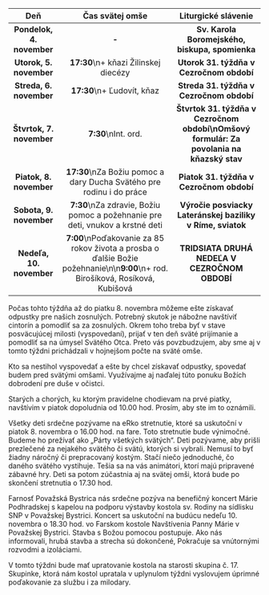 <!-- title: "Informácie o omšiach - 03. - 10. november" -->
<!-- date: "2024-11-03" -->

<!-- table-setup wrapStyle=row; wrapOn=max-width:767px; wrapHideHeader=true -->
| Deň | Čas svätej omše | Liturgické slávenie |
| :---: | :---: | :---: |
| **Pondelok, 4. november** | **-** | **Sv. Karola Boromejského, biskupa, spomienka** |
| **Utorok, 5. november** | **17:30**\n+ kňazi Žilinskej diecézy | **Utorok 31. týždňa v Cezročnom období** |
| **Streda, 6. november** | **17:30**\n+ Ľudovít, kňaz | **Streda 31. týždňa v Cezročnom období** |
| **Štvrtok, 7. november** | **7:30**\nInt. ord. | **Štvrtok 31. týždňa v Cezročnom období\nOmšový formulár: Za povolania na kňazský stav** |
| **Piatok, 8. november** | **17:30**\nZa Božiu pomoc a dary Ducha Svätého pre rodinu i do práce | **Piatok 31. týždňa v Cezročnom období** |
| **Sobota, 9. november** | **7:30**\nZa zdravie, Božiu pomoc a požehnanie pre deti, vnukov  a krstné deti | **Výročie posviacky Lateránskej baziliky v Ríme, sviatok** |
| **Nedeľa, 10. november** | **7:00**\nPoďakovanie za 85 rokov života a prosba o ďalšie Božie požehnanie\n\n**9:00**\n+ rod. Birošíková, Rosíková, Kubišová | **TRIDSIATA DRUHÁ NEDEĽA V CEZROČNOM OBDOBÍ** |

Počas tohto týždňa až do piatku 8. novembra môžeme ešte získavať odpustky pre našich zosnulých. Potrebný skutok je nábožne navštíviť cintorín a pomodliť sa za zosnulých. Okrem toho treba byť v stave posväcujúcej milosti (vyspovedaní), prijať v ten deň sväté prijímanie a pomodliť sa na úmysel Svätého Otca. Preto vás povzbudzujem, aby sme aj v tomto týždni prichádzali v  hojnejšom počte na sväté omše.

Kto sa nestihol vyspovedať a ešte by chcel získavať odpustky, spovedať budem pred svätými omšami. Využívajme aj naďalej túto ponuku Božích dobrodení pre duše v očistci.

Starých a chorých, ku ktorým pravidelne chodievam na prvé piatky, navštívim v piatok dopoludnia od 10.00 hod. Prosím, aby ste im to oznámili.

Všetky deti srdečne pozývame na eRko stretnutie, ktoré sa uskutoční v piatok 8. novembra o 16.00 hod. na fare. Toto stretnutie bude výnimočné. Budeme ho prežívať ako „Párty všetkých svätých“. Deti pozývame, aby prišli prezlečené za nejakého svätého či svätú, ktorých si vybrali. Nemusí to byť žiadny náročný či prepracovaný kostým. Stačí niečo jednoduché, čo daného svätého vystihuje. Tešia sa na vás animátori, ktorí majú pripravené zábavné hry. Deti sa potom zúčastnia aj na svätej omši, ktorá bude po skončení stretnutia o 17.30 hod.

Farnosť Považská Bystrica nás srdečne pozýva na benefičný koncert Márie Podhradskej s kapelou na podporu výstavby kostola sv. Rodiny na sídlisku SNP v Považskej Bystrici. Koncert sa uskutoční na budúcu nedeľu 10. novembra o 18.30 hod. vo Farskom kostole Navštívenia Panny Márie v Považskej Bystrici. Stavba s Božou pomocou postupuje. Ako nás informovali, hrubá stavba a strecha sú dokončené, Pokračuje sa vnútornými rozvodmi a izoláciami.
 
V tomto týždni bude mať upratovanie kostola na starosti skupina č. 17. Skupinke, ktorá nám kostol upratala v uplynulom týždni vyslovujem úprimné poďakovanie za službu i za milodary.

